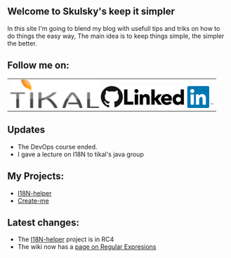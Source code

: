 ## Welcome to Skulsky's keep it simpler

In this site I'm going to blend my blog with usefull tips and triks on how to do things the easy way,
The main idea is to keep things simple, the simpler the better.

## Follow me on:
<table><tr><td vlign="center">
<a href="http://www.tikalk.com/java/ofers/"><img alt="Tikal Knoledge" src="/images/tikal.png" height="65px"></a>
<a href="https://github.com/oskulsky"><img alt="GitHub" src="/images/GitHub.png" height="50px"></a>
<a href="https://il.linkedin.com/in/ofer-skulsky-48195426"><img alt="Linked in" src="/images/linkedin.png" height="50px"></a>
</td></tr></table>

## Updates
* The DevOps course ended.
* I gave a lecture on I18N to tikal's java group

## My Projects:
* [I18N-helper](/i18n-helper/about.md)
* [Create-me](/Create-me/about.md)

## Latest changes:
* The [I18N-helper](/i18n-helper/about.md) project is in RC4
* The wiki now has a [page on Regular Expresions](https://github.com/oskulsky/oskulsky.github.com/wiki/Regular-Expresions-in-JS)  
